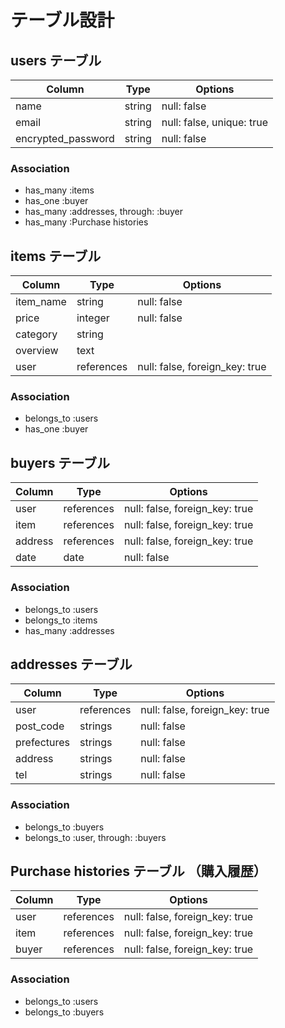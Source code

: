 # テーブル設計

## users テーブル

| Column             | Type   | Options                   |
| ------------------ | ------ | ------------------------- |
| name               | string | null: false               |
| email              | string | null: false, unique: true |
| encrypted_password | string | null: false               |


### Association

- has_many :items
- has_one :buyer
- has_many :addresses, through: :buyer
- has_many :Purchase histories


## items テーブル

| Column             | Type       | Options                        |
| ------------------ | ---------- | ------------------------------ |
| item_name          | string     | null: false                    |
| price              | integer    | null: false                    |
| category           | string     |                                |
| overview           | text       |                                |
| user               | references | null: false, foreign_key: true |

### Association

- belongs_to :users
- has_one :buyer


## buyers テーブル

| Column             | Type       | Options                        |
| ------------------ | ---------- | ------------------------------ |
| user               | references | null: false, foreign_key: true |
| item               | references | null: false, foreign_key: true |
| address            | references | null: false, foreign_key: true |
| date               | date       | null: false                    |

### Association

- belongs_to :users
- belongs_to :items
- has_many :addresses


## addresses テーブル

| Column             | Type       | Options                        |
| ------------------ | ---------- | ------------------------------ |
| user               | references | null: false, foreign_key: true |
| post_code          | strings    | null: false                    |
| prefectures        | strings    | null: false                    |
| address            | strings    | null: false                    |
| tel                | strings    | null: false                    |

### Association

- belongs_to :buyers
- belongs_to :user, through: :buyers



## Purchase histories テーブル （購入履歴）

| Column             | Type       | Options                        |
| ------------------ | ---------- | ------------------------------ |
| user               | references | null: false, foreign_key: true |
| item               | references | null: false, foreign_key: true |
| buyer              | references | null: false, foreign_key: true |

### Association

- belongs_to :users
- belongs_to :buyers
